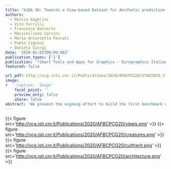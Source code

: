 ```yaml
---
title: 'ViDA 3D: Towards a View-based Dataset for Aesthetic prediction on 3D models'
authors:
  - Mattia Angelini
  - Vito Ferrulli
  - Francesco Banterle
  - Massimiliano Corsini
  - Maria Antonietta Pascali
  - Paolo Cignoni
  - Daniela Giorgi
date: '2020-01-01T00:00:00Z'
publication_types: ['1']
publication: '*Smart Tools and Apps for Graphics - Eurographics Italian Chapter Conference*'
featured: false

url_pdf: http://vcg.isti.cnr.it/Publications/2020/AFBCPCG20/STAG2020_VIDA3D_preprint.pdf
image:
#    caption: 'Image'
    focal_point: ''
    preview_only: false
    share: false
abstract: 'We present the ongoing effort to build the first benchmark dataset for aestethic prediction on 3D models. The dataset is built on top of Sketchfab,  a popular platform for 3D content sharing. In our dataset, the visual 3D content is aligned with aesthetics-related metadata: each 3D model is associated with a number  of snapshots taken from different camera positions, the number of times the model has been viewed in-between its upload and its retrieval, the number of likes the model got,  and the tags and comments received from users. The metadata provide precious supervisory information for data-driven research on 3D visual attractiveness and preference prediction.  The paper contribution is twofold. First, we introduce an interactive platform for visualizing data about Sketchfab. We report a detailed qualitative and quantitative analysis  of numerical scores (views and likes collected by 3D models) and textual information (tags and comments) for different 3D object categories.  The analysis of the content of Sketchfab provided us the base for selecting a reasoned subset of annotated models. The second contribution is  the first version of the ViDA 3D dataset, which contains the full set of content required for data-driven approaches to 3D aesthetic analysis.  While similar datasets are available for images, to our knowledge this is the first attempt to create a benchmark for aestethic prediction for 3D models.  We believe our dataset can be a great resource to boost research on this hot and far-from-solved problem.'
---
```

{{< figure src='http://vcg.isti.cnr.it/Publications/2020/AFBCPCG20/views.png' >}}
{{< figure src='http://vcg.isti.cnr.it/Publications/2020/AFBCPCG20/creatures.png' >}}
{{< figure src='http://vcg.isti.cnr.it/Publications/2020/AFBCPCG20/cultherit.png' >}}
{{< figure src='http://vcg.isti.cnr.it/Publications/2020/AFBCPCG20/architecture.png' >}}
